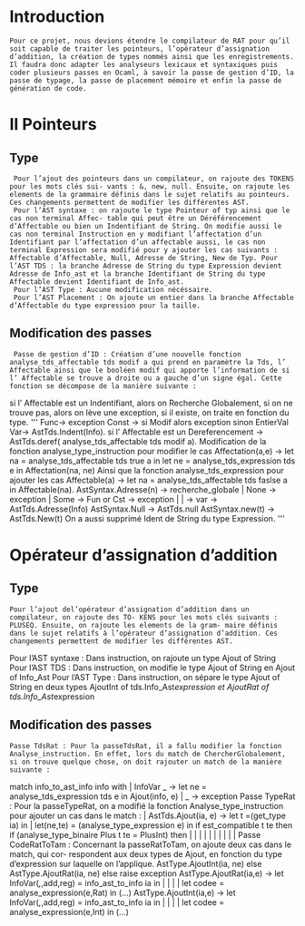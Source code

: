 # Introduction

    Pour ce projet, nous devions étendre le compilateur de RAT pour qu’il soit capable de traiter les pointeurs, l’opérateur d’assignation d’addition, la création de types nommés ainsi que les enregistrements. Il faudra donc adapter les analyseurs lexicaux et syntaxiques puis coder plusieurs passes en Ocaml, à savoir la passe de gestion d’ID, la passe de typage, la passe de placement mémoire et enfin la passe de génération de code.

# II Pointeurs

   ## Type
   
     Pour l’ajout des pointeurs dans un compilateur, on rajoute des TOKENS pour les mots clés sui- vants : &, new, null. Ensuite, on rajoute les elements de la grammaire définis dans le sujet relatifs au pointeurs. Ces changements permettent de modifier les différentes AST.
     Pour l’AST syntaxe : on rajoute le type Pointeur of typ ainsi que le cas non terminal Affec- table qui peut être un Déréférencement d’Affectable ou bien un Indentifiant de String. On modifie aussi le cas non terminal Instruction en y modifiant l’affectation d’un Identifiant par l’affectation d’un affectable aussi, le cas non terminal Expression sera modifié pour y ajouter les cas suivants : Affectable d’Affectable, Null, Adresse de String, New de Typ. Pour l’AST TDS : la branche Adresse de String du type Expression devient Adresse de Info_ast et la branche Identifiant de String du type Affectable devient Identifiant de Info_ast.
     Pour l’AST Type : Aucune modification nécéssaire.
     Pour l’AST Placement : On ajoute un entier dans la branche Affectable d’Affectable du type expression pour la taille.
   
   ## Modification des passes
   
     Passe de gestion d’ID : Création d’une nouvelle fonction analyse_tds_affectable tds modif a qui prend en paramètre la Tds, l’ Affectable ainsi que le booléen modif qui apporte l’information de si l’ Affectable se trouve a droite ou a gauche d’un signe égal. Cette fonction se décompose de la manière suivante :
  si l’ Affectable est un Indentifiant, alors on Recherche Globalement, si on ne trouve pas, alors on lève une exception, si il existe, on traite en fonction du type.
  '''
  Func→ exception
  Const → si Modif alors exception sinon EntierVal
  Var→ AstTds.Indent(Info).
  si l’ Affectable est un Dereferencement
  → AstTds.deref( analyse_tds_affectable tds modif a).
  Modification de la fonction analyse_type_instruction pour modifier le cas
  Affectation(a,e) → let na = analyse_tds_affectable tds true a in
  let ne = analyse_tds_expression tds e in Affectation(na, ne)
  Ainsi que la fonction analyse_tds_expression pour ajouter les cas
  Affectable(a) → let na = analyse_tds_affectable tds faslse a in Affectable(na). AstSyntax.Adresse(n) → recherche_globale
  | None → exception
  | Some → Fun or Cst → exception
  | | → var → AstTds.Adresse(Info) AstSyntax.Null → AstTds.null
  AstSyntax.new(t) → AstTds.New(t)
  On a aussi supprimé Ident de String du type Expression.
  '''
  # Opérateur d’assignation d’addition
  
  ## Type
  
    Pour l’ajout del’opérateur d’assignation d’addition dans un compilateur, on rajoute des TO- KENS pour les mots clés suivants : PLUSEQ. Ensuite, on rajoute les elements de la gram- maire définis dans le sujet relatifs à l’opérateur d’assignation d’addition. Ces changements permettent de modifier les différentes AST.
  Pour l’AST syntaxe : Dans instruction, on rajoute un type Ajout of String
  Pour l’AST TDS : Dans instruction, on modifie le type Ajout of String en Ajout of Info_Ast Pour l’AST Type : Dans instruction, on sépare le type Ajout of String en deux types AjoutInt of tds.Info_Ast*expression et AjoutRat of tds.Info_Ast*expression
  
  ## Modification des passes 
  
    Passe TdsRat : Pour la passeTdsRat, il a fallu modifier la fonction Analyse_instruction. En effet, lors du match de ChercherGlobalement, si on trouve quelque chose, on doit rajouter un match de la manière suivante :
  match info_to_ast_info info with
  | InfoVar _ →
  let ne = analyse_tds_expression tds e in Ajout(info, e)
  | _ → exception
  Passe TypeRat : Pour la passeTypeRat, on a modifié la fonction Analyse_type_instruction pour ajouter un cas dans le match :
  | AstTds.Ajout(ia, e) -> let t =(get_type ia) in
  | let(ne,te) = (analyse_type_expression e) in
    if est_compatible t te then
  if (analyse_type_binaire Plus t te = PlusInt) then
  | |
  | |
  | |
  | |
  | |
  Passe CodeRatToTam : Concernant la passeRatToTam, on ajoute deux cas dans le match, qui cor- respondent aux deux types de Ajout, en fonction du type d’expression sur laquelle on l’applique.
  AstType.AjoutInt(ia, ne) else AstType.AjoutRat(ia, ne)
  else raise exception
   AstType.AjoutRat(ia,e) →
  let InfoVar(_,_,add,reg) = info_ast_to_info ia in
  |
  |
  | | let codee = analyse_expression(e,Rat) in (...)
  AstType.AjoutInt(ia,e) →
  let InfoVar(_,_,add,reg) = info_ast_to_info ia in
  |
  |
  | | let codee = analyse_expression(e,Int) in (...)
  
